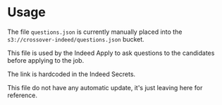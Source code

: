 # Usage

The file `questions.json` is currently manually placed into the `s3://crossover-indeed/questions.json` bucket.

This file is used by the Indeed Apply to ask questions to the candidates before applying to the job.

The link is hardcoded in the Indeed Secrets.

This file do not have any automatic update, it's just leaving here for reference.
